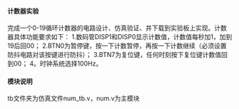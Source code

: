 #### 计数器实验
完成一个0-19循环计数器的电路设计、仿真验证、并下载到实验板上实现。计数器具体功能要求如下：
1.数码管DISP1和DISP0显示计数值，计数值每秒加1，加到19后回00；
2.BTN0为暂停键，按一下计数暂停，再按一下计数继续（必须设置防抖电路对该按键进行防抖）；
3.BTN7为复位键，任何时刻按下复位键计数值回到00；
4。时钟系统选择100Hz。
#### 模块说明
tb文件夹为仿真文件num_tb.v，num.v为主模块
